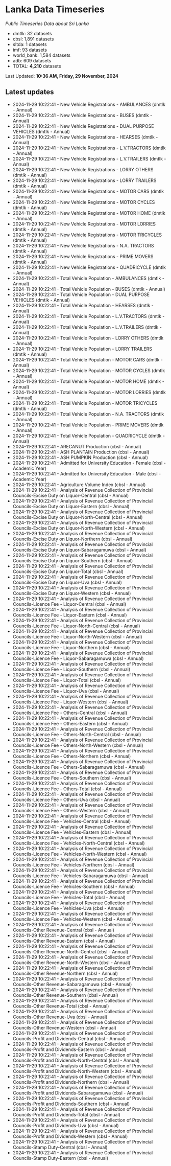 # Lanka Data Timeseries
*Public Timeseries Data about Sri Lanka*

* dmtlk: 32 datasets
* cbsl: 1,891 datasets
* sltda: 1 datasets
* imf: 93 datasets
* world_bank: 1,584 datasets
* adb: 609 datasets
* TOTAL: **4,210** datasets

Last Updated: **10:36 AM, Friday, 29 November, 2024**

## Latest updates

* 2024-11-29 10:22:41 - New Vehicle Registrations - AMBULANCES (dmtlk - Annual)
* 2024-11-29 10:22:41 - New Vehicle Registrations - BUSES (dmtlk - Annual)
* 2024-11-29 10:22:41 - New Vehicle Registrations - DUAL PURPOSE VEHICLES (dmtlk - Annual)
* 2024-11-29 10:22:41 - New Vehicle Registrations - HEARSES (dmtlk - Annual)
* 2024-11-29 10:22:41 - New Vehicle Registrations - L.V.TRACTORS (dmtlk - Annual)
* 2024-11-29 10:22:41 - New Vehicle Registrations - L.V.TRAILERS (dmtlk - Annual)
* 2024-11-29 10:22:41 - New Vehicle Registrations - LORRY OTHERS (dmtlk - Annual)
* 2024-11-29 10:22:41 - New Vehicle Registrations - LORRY TRAILERS (dmtlk - Annual)
* 2024-11-29 10:22:41 - New Vehicle Registrations - MOTOR CARS (dmtlk - Annual)
* 2024-11-29 10:22:41 - New Vehicle Registrations - MOTOR CYCLES (dmtlk - Annual)
* 2024-11-29 10:22:41 - New Vehicle Registrations - MOTOR HOME (dmtlk - Annual)
* 2024-11-29 10:22:41 - New Vehicle Registrations - MOTOR LORRIES (dmtlk - Annual)
* 2024-11-29 10:22:41 - New Vehicle Registrations - MOTOR TRICYCLES (dmtlk - Annual)
* 2024-11-29 10:22:41 - New Vehicle Registrations - N.A. TRACTORS (dmtlk - Annual)
* 2024-11-29 10:22:41 - New Vehicle Registrations - PRIME MOVERS (dmtlk - Annual)
* 2024-11-29 10:22:41 - New Vehicle Registrations - QUADRICYCLE (dmtlk - Annual)
* 2024-11-29 10:22:41 - Total Vehicle Population - AMBULANCES (dmtlk - Annual)
* 2024-11-29 10:22:41 - Total Vehicle Population - BUSES (dmtlk - Annual)
* 2024-11-29 10:22:41 - Total Vehicle Population - DUAL PURPOSE VEHICLES (dmtlk - Annual)
* 2024-11-29 10:22:41 - Total Vehicle Population - HEARSES (dmtlk - Annual)
* 2024-11-29 10:22:41 - Total Vehicle Population - L.V.TRACTORS (dmtlk - Annual)
* 2024-11-29 10:22:41 - Total Vehicle Population - L.V.TRAILERS (dmtlk - Annual)
* 2024-11-29 10:22:41 - Total Vehicle Population - LORRY OTHERS (dmtlk - Annual)
* 2024-11-29 10:22:41 - Total Vehicle Population - LORRY TRAILERS (dmtlk - Annual)
* 2024-11-29 10:22:41 - Total Vehicle Population - MOTOR CARS (dmtlk - Annual)
* 2024-11-29 10:22:41 - Total Vehicle Population - MOTOR CYCLES (dmtlk - Annual)
* 2024-11-29 10:22:41 - Total Vehicle Population - MOTOR HOME (dmtlk - Annual)
* 2024-11-29 10:22:41 - Total Vehicle Population - MOTOR LORRIES (dmtlk - Annual)
* 2024-11-29 10:22:41 - Total Vehicle Population - MOTOR TRICYCLES (dmtlk - Annual)
* 2024-11-29 10:22:41 - Total Vehicle Population - N.A. TRACTORS (dmtlk - Annual)
* 2024-11-29 10:22:41 - Total Vehicle Population - PRIME MOVERS (dmtlk - Annual)
* 2024-11-29 10:22:41 - Total Vehicle Population - QUADRICYCLE (dmtlk - Annual)
* 2024-11-29 10:22:41 - ARECANUT Production (cbsl - Annual)
* 2024-11-29 10:22:41 - ASH PLANTAIN Production (cbsl - Annual)
* 2024-11-29 10:22:41 - ASH PUMPKIN Production (cbsl - Annual)
* 2024-11-29 10:22:41 - Admitted for University Education - Female (cbsl - Academic Year)
* 2024-11-29 10:22:41 - Admitted for University Education - Male (cbsl - Academic Year)
* 2024-11-29 10:22:41 - Agriculture Volume Index (cbsl - Annual)
* 2024-11-29 10:22:41 - Analysis of Revenue Collection of Provincial Councils-Excise Duty on Liquor-Central (cbsl - Annual)
* 2024-11-29 10:22:41 - Analysis of Revenue Collection of Provincial Councils-Excise Duty on Liquor-Eastern (cbsl - Annual)
* 2024-11-29 10:22:41 - Analysis of Revenue Collection of Provincial Councils-Excise Duty on Liquor-North-Central (cbsl - Annual)
* 2024-11-29 10:22:41 - Analysis of Revenue Collection of Provincial Councils-Excise Duty on Liquor-North-Western (cbsl - Annual)
* 2024-11-29 10:22:41 - Analysis of Revenue Collection of Provincial Councils-Excise Duty on Liquor-Northern (cbsl - Annual)
* 2024-11-29 10:22:41 - Analysis of Revenue Collection of Provincial Councils-Excise Duty on Liquor-Sabaragamuwa (cbsl - Annual)
* 2024-11-29 10:22:41 - Analysis of Revenue Collection of Provincial Councils-Excise Duty on Liquor-Southern (cbsl - Annual)
* 2024-11-29 10:22:41 - Analysis of Revenue Collection of Provincial Councils-Excise Duty on Liquor-Total (cbsl - Annual)
* 2024-11-29 10:22:41 - Analysis of Revenue Collection of Provincial Councils-Excise Duty on Liquor-Uva (cbsl - Annual)
* 2024-11-29 10:22:41 - Analysis of Revenue Collection of Provincial Councils-Excise Duty on Liquor-Western (cbsl - Annual)
* 2024-11-29 10:22:41 - Analysis of Revenue Collection of Provincial Councils-Licence Fee - Liquor-Central (cbsl - Annual)
* 2024-11-29 10:22:41 - Analysis of Revenue Collection of Provincial Councils-Licence Fee - Liquor-Eastern (cbsl - Annual)
* 2024-11-29 10:22:41 - Analysis of Revenue Collection of Provincial Councils-Licence Fee - Liquor-North-Central (cbsl - Annual)
* 2024-11-29 10:22:41 - Analysis of Revenue Collection of Provincial Councils-Licence Fee - Liquor-North-Western (cbsl - Annual)
* 2024-11-29 10:22:41 - Analysis of Revenue Collection of Provincial Councils-Licence Fee - Liquor-Northern (cbsl - Annual)
* 2024-11-29 10:22:41 - Analysis of Revenue Collection of Provincial Councils-Licence Fee - Liquor-Sabaragamuwa (cbsl - Annual)
* 2024-11-29 10:22:41 - Analysis of Revenue Collection of Provincial Councils-Licence Fee - Liquor-Southern (cbsl - Annual)
* 2024-11-29 10:22:41 - Analysis of Revenue Collection of Provincial Councils-Licence Fee - Liquor-Total (cbsl - Annual)
* 2024-11-29 10:22:41 - Analysis of Revenue Collection of Provincial Councils-Licence Fee - Liquor-Uva (cbsl - Annual)
* 2024-11-29 10:22:41 - Analysis of Revenue Collection of Provincial Councils-Licence Fee - Liquor-Western (cbsl - Annual)
* 2024-11-29 10:22:41 - Analysis of Revenue Collection of Provincial Councils-Licence Fee - Others-Central (cbsl - Annual)
* 2024-11-29 10:22:41 - Analysis of Revenue Collection of Provincial Councils-Licence Fee - Others-Eastern (cbsl - Annual)
* 2024-11-29 10:22:41 - Analysis of Revenue Collection of Provincial Councils-Licence Fee - Others-North-Central (cbsl - Annual)
* 2024-11-29 10:22:41 - Analysis of Revenue Collection of Provincial Councils-Licence Fee - Others-North-Western (cbsl - Annual)
* 2024-11-29 10:22:41 - Analysis of Revenue Collection of Provincial Councils-Licence Fee - Others-Northern (cbsl - Annual)
* 2024-11-29 10:22:41 - Analysis of Revenue Collection of Provincial Councils-Licence Fee - Others-Sabaragamuwa (cbsl - Annual)
* 2024-11-29 10:22:41 - Analysis of Revenue Collection of Provincial Councils-Licence Fee - Others-Southern (cbsl - Annual)
* 2024-11-29 10:22:41 - Analysis of Revenue Collection of Provincial Councils-Licence Fee - Others-Total (cbsl - Annual)
* 2024-11-29 10:22:41 - Analysis of Revenue Collection of Provincial Councils-Licence Fee - Others-Uva (cbsl - Annual)
* 2024-11-29 10:22:41 - Analysis of Revenue Collection of Provincial Councils-Licence Fee - Others-Western (cbsl - Annual)
* 2024-11-29 10:22:41 - Analysis of Revenue Collection of Provincial Councils-Licence Fee - Vehicles-Central (cbsl - Annual)
* 2024-11-29 10:22:41 - Analysis of Revenue Collection of Provincial Councils-Licence Fee - Vehicles-Eastern (cbsl - Annual)
* 2024-11-29 10:22:41 - Analysis of Revenue Collection of Provincial Councils-Licence Fee - Vehicles-North-Central (cbsl - Annual)
* 2024-11-29 10:22:41 - Analysis of Revenue Collection of Provincial Councils-Licence Fee - Vehicles-North-Western (cbsl - Annual)
* 2024-11-29 10:22:41 - Analysis of Revenue Collection of Provincial Councils-Licence Fee - Vehicles-Northern (cbsl - Annual)
* 2024-11-29 10:22:41 - Analysis of Revenue Collection of Provincial Councils-Licence Fee - Vehicles-Sabaragamuwa (cbsl - Annual)
* 2024-11-29 10:22:41 - Analysis of Revenue Collection of Provincial Councils-Licence Fee - Vehicles-Southern (cbsl - Annual)
* 2024-11-29 10:22:41 - Analysis of Revenue Collection of Provincial Councils-Licence Fee - Vehicles-Total (cbsl - Annual)
* 2024-11-29 10:22:41 - Analysis of Revenue Collection of Provincial Councils-Licence Fee - Vehicles-Uva (cbsl - Annual)
* 2024-11-29 10:22:41 - Analysis of Revenue Collection of Provincial Councils-Licence Fee - Vehicles-Western (cbsl - Annual)
* 2024-11-29 10:22:41 - Analysis of Revenue Collection of Provincial Councils-Other Revenue-Central (cbsl - Annual)
* 2024-11-29 10:22:41 - Analysis of Revenue Collection of Provincial Councils-Other Revenue-Eastern (cbsl - Annual)
* 2024-11-29 10:22:41 - Analysis of Revenue Collection of Provincial Councils-Other Revenue-North-Central (cbsl - Annual)
* 2024-11-29 10:22:41 - Analysis of Revenue Collection of Provincial Councils-Other Revenue-North-Western (cbsl - Annual)
* 2024-11-29 10:22:41 - Analysis of Revenue Collection of Provincial Councils-Other Revenue-Northern (cbsl - Annual)
* 2024-11-29 10:22:41 - Analysis of Revenue Collection of Provincial Councils-Other Revenue-Sabaragamuwa (cbsl - Annual)
* 2024-11-29 10:22:41 - Analysis of Revenue Collection of Provincial Councils-Other Revenue-Southern (cbsl - Annual)
* 2024-11-29 10:22:41 - Analysis of Revenue Collection of Provincial Councils-Other Revenue-Total (cbsl - Annual)
* 2024-11-29 10:22:41 - Analysis of Revenue Collection of Provincial Councils-Other Revenue-Uva (cbsl - Annual)
* 2024-11-29 10:22:41 - Analysis of Revenue Collection of Provincial Councils-Other Revenue-Western (cbsl - Annual)
* 2024-11-29 10:22:41 - Analysis of Revenue Collection of Provincial Councils-Profit and Dividends-Central (cbsl - Annual)
* 2024-11-29 10:22:41 - Analysis of Revenue Collection of Provincial Councils-Profit and Dividends-Eastern (cbsl - Annual)
* 2024-11-29 10:22:41 - Analysis of Revenue Collection of Provincial Councils-Profit and Dividends-North-Central (cbsl - Annual)
* 2024-11-29 10:22:41 - Analysis of Revenue Collection of Provincial Councils-Profit and Dividends-North-Western (cbsl - Annual)
* 2024-11-29 10:22:41 - Analysis of Revenue Collection of Provincial Councils-Profit and Dividends-Northern (cbsl - Annual)
* 2024-11-29 10:22:41 - Analysis of Revenue Collection of Provincial Councils-Profit and Dividends-Sabaragamuwa (cbsl - Annual)
* 2024-11-29 10:22:41 - Analysis of Revenue Collection of Provincial Councils-Profit and Dividends-Southern (cbsl - Annual)
* 2024-11-29 10:22:41 - Analysis of Revenue Collection of Provincial Councils-Profit and Dividends-Total (cbsl - Annual)
* 2024-11-29 10:22:41 - Analysis of Revenue Collection of Provincial Councils-Profit and Dividends-Uva (cbsl - Annual)
* 2024-11-29 10:22:41 - Analysis of Revenue Collection of Provincial Councils-Profit and Dividends-Western (cbsl - Annual)
* 2024-11-29 10:22:41 - Analysis of Revenue Collection of Provincial Councils-Stamp Duty-Central (cbsl - Annual)
* 2024-11-29 10:22:41 - Analysis of Revenue Collection of Provincial Councils-Stamp Duty-Eastern (cbsl - Annual)